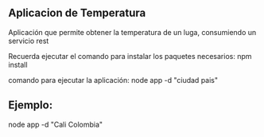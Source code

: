 ## Aplicacion de Temperatura 


Aplicación que permite obtener la temperatura de un luga, consumiendo un servicio rest

Recuerda ejecutar el comando para instalar los paquetes necesarios: npm install

comando para ejecutar la aplicación: node app -d "ciudad pais"

## Ejemplo:

node app -d "Cali Colombia"
